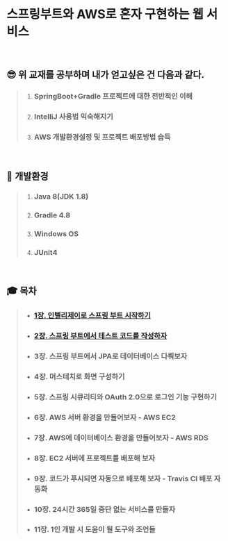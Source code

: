# 스프링부트와 AWS로 혼자 구현하는 웹 서비스

<br>

## 😎 위 교재를 공부하며 내가 얻고싶은 건 다음과 같다.
> 1. ### SpringBoot+Gradle 프로젝트에 대한 전반적인 이해
> 2. ### IntelliJ 사용법 익숙해지기
> 3. ### AWS 개발환경설정 및 프로젝트 배포방법 습득

<br>

## 🤖 개발환경
> 1. ### Java 8(JDK 1.8)
> 2. ### Gradle 4.8
> 3. ### Windows OS
> 4. ### JUnit4

<br>

## 🎓 목차
> * ### [1장. 인텔리제이로 스프링 부트 시작하기](https://oodi-g7.tistory.com/2)
> * ### [2장. 스프링 부트에서 테스트 코드를 작성하자](https://oodi-g7.tistory.com/3)
> * ### 3장. 스프링 부트에서 JPA로 데이터베이스 다뤄보자
> * ### 4장. 머스테치로 화면 구성하기
> * ### 5장. 스프링 시큐리티와 OAuth 2.0으로 로그인 기능 구현하기
> * ### 6장. AWS 서버 환경을 만들어보자 - AWS EC2
> * ### 7장. AWS에 데이터베이스 환경을 만들어보자 - AWS RDS
> * ### 8장. EC2 서버에 프로젝트를 배포해 보자
> * ### 9장. 코드가 푸시되면 자동으로 배포해 보자 - Travis CI 배포 자동화
> * ### 10장. 24시간 365일 중단 없는 서비스를 만들자
> * ### 11장. 1인 개발 시 도움이 될 도구와 조언들
